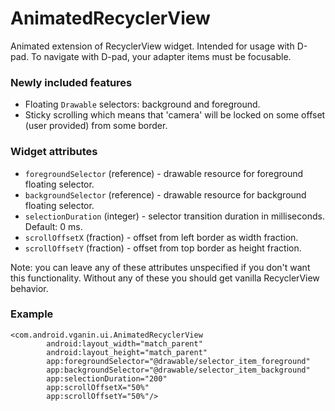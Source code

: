 # AnimatedRecyclerView
Animated extension of RecyclerView widget. Intended for usage with D-pad. To navigate with D-pad, your adapter items must be focusable.

### Newly included features
 - Floating `Drawable` selectors: background and foreground.
 - Sticky scrolling which means that 'camera' will be locked on some offset (user provided) from some border.

### Widget attributes
 - `foregroundSelector` (reference) - drawable resource for foreground floating selector.
 - `backgroundSelector` (reference) - drawable resource for background floating selector.
 - `selectionDuration` (integer) - selector transition duration in milliseconds. Default: 0 ms.
 - `scrollOffsetX` (fraction) - offset from left border as width fraction.
 - `scrollOffsetY` (fraction) - offset from top border as height fraction.

 Note: you can leave any of these attributes unspecified if you don't want this functionality. Without any of these you should get vanilla RecyclerView behavior.

### Example
````
<com.android.vganin.ui.AnimatedRecyclerView
        android:layout_width="match_parent"
        android:layout_height="match_parent"
        app:foregroundSelector="@drawable/selector_item_foreground"
        app:backgroundSelector="@drawable/selector_item_background"
        app:selectionDuration="200"
        app:scrollOffsetX="50%"
        app:scrollOffsetY="50%"/>
 ````
